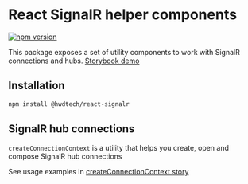 # React SignalR helper components

[![npm version](https://badge.fury.io/js/%40hwdtech%2Freact-signalr.svg)](https://badge.fury.io/js/%40hwdtech%2Freact-signalr)

This package exposes a set of utility components to work with SignalR connections and hubs. [Storybook demo](https://hwdtech.github.io/react-signalr)

## Installation

```bash
npm install @hwdtech/react-signalr
```

## SignalR hub connections

`createConnectionContext` is a utility that helps you create, open and compose SignalR hub connections

See usage examples in [createConnectionContext story](stories/createConnectionContext.stories.js)
